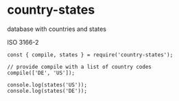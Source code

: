 # country-states

database with countries and states

ISO 3166-2

```
const { compile, states } = require('country-states');

// provide compile with a list of country codes
compile(['DE', 'US']);

console.log(states('US'));
console.log(states('DE'));
```
